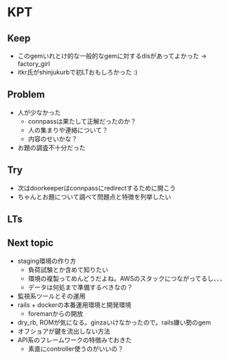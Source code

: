 # KPT

## Keep

- このgemいれとけ的な一般的なgemに対するdisがあってよかった -> factory_girl
- itkr氏がshinjukurbで初LTおもしろかった :)

## Problem

- 人が少なかった
  - connpassは果たして正解だったのか？
  - 人の集まりや連絡について？
  - 内容のせいかな？
- お題の調査不十分だった

## Try

- 次はdoorkeeperはconnpassにredirectするために開こう
- ちゃんとお題について調べて問題点と特徴を列挙したい

## LTs

## Next topic

- staging環境の作り方
  - 負荷試験とか含めて知りたい
  - 環境の複製ってめんどうだよね。AWSのスタックにつながってるし、、、
  - データは何処まで準備するべきなの？
- 監視系ツールとその運用
- rails + dockerの本番運用環境と開発環境
  - foremanからの開放
- dry_rb, ROMが気になる。ginzaいけなかったので。rails嫌い勢のgem
- オフショアが鍵を流出しない方法
- API系のフレームワークの特徴みておきた
  - 素直にcontroller使うのがいいの？
